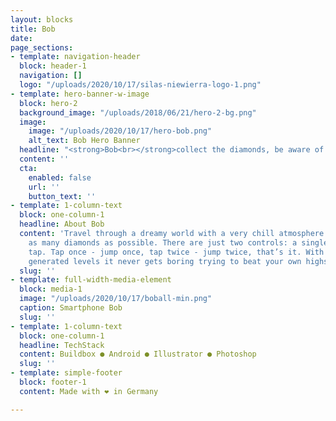 ```yaml
---
layout: blocks
title: Bob
date: 
page_sections:
- template: navigation-header
  block: header-1
  navigation: []
  logo: "/uploads/2020/10/17/silas-niewierra-logo-1.png"
- template: hero-banner-w-image
  block: hero-2
  background_image: "/uploads/2018/06/21/hero-2-bg.png"
  image:
    image: "/uploads/2020/10/17/hero-bob.png"
    alt_text: Bob Hero Banner
  headline: "<strong>Bob<br></strong>collect the diamonds, be aware of the spikes"
  content: ''
  cta:
    enabled: false
    url: ''
    button_text: ''
- template: 1-column-text
  block: one-column-1
  headline: About Bob
  content: 'Travel through a dreamy world with a very chill atmosphere and collect
    as many diamonds as possible. There are just two controls: a single and a double
    tap. Tap once - jump once, tap twice - jump twice, that’s it. With the randomly
    generated levels it never gets boring trying to beat your own highscore.'
  slug: ''
- template: full-width-media-element
  block: media-1
  image: "/uploads/2020/10/17/boball-min.png"
  caption: Smartphone Bob
  slug: ''
- template: 1-column-text
  block: one-column-1
  headline: TechStack
  content: Buildbox ● Android ● Illustrator ● Photoshop
  slug: ''
- template: simple-footer
  block: footer-1
  content: Made with ❤︎ in Germany

---
```

